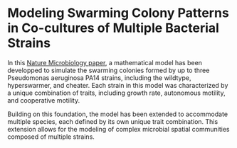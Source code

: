 # Modeling Swarming Colony Patterns in Co-cultures of Multiple Bacterial Strains

In this [Nature Microbiology paper](https://www.nature.com/articles/s41564-024-01627-8), a mathematical model has been developped to simulate the swarming colonies formed by up to three Pseudomonas aeruginosa PA14 strains, including the wildtype, hyperswarmer, and cheater. Each strain in this model was characterized by a unique combination of traits, including growth rate, autonomous motility, and cooperative motility.

Building on this foundation, the model has been extended to accommodate multiple species, each defined by its own unique trait combination. This extension allows for the modeling of complex microbial spatial communities composed of multiple strains.
